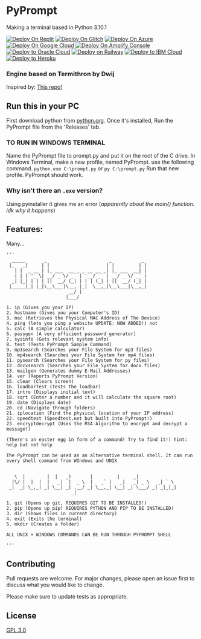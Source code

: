 # PyPrompt

Making a terminal based in Python 3.10.1

<a href="https://replit.com/github/joalricha869/PyPrompt"><img src="https://raw.githubusercontent.com/BinBashBanana/deploy-buttons/master/buttons/remade/replit.svg" alt="Deploy On Replit"></a>
<a href="https://glitch.com/edit/#!/import/github/joalricha869/PyPrompt"><img src="https://raw.githubusercontent.com/BinBashBanana/deploy-buttons/master/buttons/remade/glitch.svg" alt="Deploy On Glitch"></a>
<a href="https://deploy.azure.com/?repository=https://github.com/joalricha869/PyPrompt"><img src="https://raw.githubusercontent.com/BinBashBanana/deploy-buttons/master/buttons/remade/azure.svg" alt="Deploy On Azure"></a>
<a href="https://deploy.cloud.run/?git_repo=https://github.com/joalricha869/PyPrompt"><img src="https://raw.githubusercontent.com/BinBashBanana/deploy-buttons/master/buttons/remade/googlecloud.svg" alt="Deploy On Google Cloud"></a>
<a href="https://console.aws.amazon.com/amplify/home#/deploy?repo=https://github.com/joalricha869/PyPrompt"><img src="https://raw.githubusercontent.com/BinBashBanana/deploy-buttons/master/buttons/remade/amplifyconsole.svg" alt="Deploy On Amplify Console"></a>
<a target="_blank" href="https://cloud.oracle.com/resourcemanager/stacks/create?zipUrl=https://github.com/joalricha869/PyPrompt/archive/refs/heads/main.zip"><img alt="Deploy to Oracle Cloud" src="https://raw.githubusercontent.com/BinBashBanana/deploy-buttons/master/buttons/remade/oraclecloud.svg"></a>
<a target="_blank" href="https://railway.app/new/template?template=https://github.com/joalricha869/PyPrompt"><img alt="Deploy on Railway" src="https://raw.githubusercontent.com/BinBashBanana/deploy-buttons/master/buttons/remade/railway.svg"></a>
<a target="_blank" href="https://cloud.ibm.com/devops/setup/deploy?repository=https://github.com/joalricha869/PyPrompt"><img alt="Deploy to IBM Cloud" src="https://raw.githubusercontent.com/BinBashBanana/deploy-buttons/master/buttons/remade/ibmcloud.svg"></a>
<a target="_blank" href="https://heroku.com/deploy/?template=https://github.com/joalricha869/PyPrompt"><img alt="Deploy to Heroku" src="https://raw.githubusercontent.com/BinBashBanana/deploy-buttons/master/buttons/remade/heroku.svg"></a>


### Engine based on Termithron by Dwij

Inspired by: [This repo!](https://github.com/IdkDwij/Termithon)


## Run this in your PC

First download python from [python.org](https://python.org). Once it's installed, Run the PyPrompt file from the 'Releases' tab. 

### TO RUN IN WINDOWS TERMINAL

Name the PyPrompt file to prompt.py and put it on the root of the C drive. In Windows Terminal, make a new profile, named PyPrompt. use the following command. ```python.exe C:\prompt.py``` or ```py C:\prompt.py``` Run that new profile. PyPrompt should work.

### Why isn't there an ```.exe``` version?

Using pyinstaller it gives me an error (_apparently about the main() function. idk why it happens_)

## Features:

Many...

```
'''
  _____       _                       _           _ 
 |_   _|     | |                     | |         | |
   | |  _ __ | |_ ___  __ _ _ __ __ _| |_ ___  __| |
   | | | '_ \| __/ _ \/ _` | '__/ _` | __/ _ \/ _` |
  _| |_| | | | ||  __/ (_| | | | (_| | ||  __/ (_| |
 |_____|_| |_|\__\___|\__, |_|  \__,_|\__\___|\__,_|
                       __/ |                        
                      |___/                         

1. ip (Gives you your IP)
2. hostname (Gives you your Computer's ID)
3. mac (Retrieves the Physical MAC Address of The Device)
4. ping (lets you ping a website UPDATE: NOW ADDED!) not
5. calc (A simple calculator)
6. passgen (A very efficient password generator)
7. sysinfo (Gets relevant system info)
8. test (Tests PyPrompt Sample Command)
9. mp3search (Searches your File System for mp3 files)
10. mp4search (Searches your File System for mp4 files)
11. pysearch (Searches your File System for py files)
12. docxsearch (Searches your File System for docx files)
13. mailgen (Generates dummy E-Mail Addresses)
14. ver (Reports PyPrompt Version)
15. clear (Clears screen)
16. loadbarTest (Tests the loadbar)
17. intro (Displays initial text)
18. sqrt (Enter a number and it will calculate the square root)
19. date (Displays date)
20. cd (Navigate through folders)
21. iplocation (Find the physical location of your IP address)
22. speedtest (Speedtest.net but built into PyPrompt!)
23. encryptdecrypt (Uses the RSA Algorithm to encrypt and decrypt a message!)

(There's an easter egg in form of a command! Try to find it!) hint: help but not help

The PyPrompt can be used as an alternative terminal shell. It can run every shell command from WIndows and UNIX


   \  |        |  |   _)       |         |     _|               
  |\/ |  |  |  |   _|  |  _ \  |   _` |   _|   _| _ \   _| ` \  
 _|  _| \_,_| _| \__| _| .__/ _| \__,_| \__| _| \___/ _| _|_|_| 
                        _|                                      

1. git (Opens up git, REQUIRES GIT TO BE INSTALLED!)
2. pip (Opens up pip) REQUIRES PYTHON AND PIP TO BE INSTALLED!
3. dir (Shows files in current directory)
4. exit (Exits the terminal)
5. mkdir (Creates a folder)

ALL UNIX + WINDOWS COMMANDS CAN BE RUN THROUGH PYPROMPT SHELL

'''
```



## Contributing
Pull requests are welcome. For major changes, please open an issue first to discuss what you would like to change.

Please make sure to update tests as appropriate.


## License
[GPL 3.0](https://www.gnu.org/licenses/gpl-3.0.en.html)

